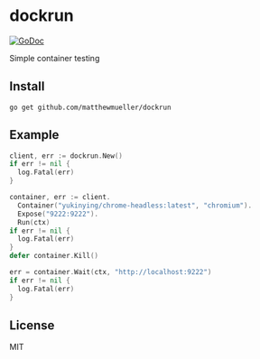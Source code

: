 # dockrun

[![GoDoc](https://godoc.org/matthewmueller/go-dockrun?status.svg)](https://godoc.org/github.com/matthewmueller/go-dockrun)

Simple container testing

## Install

```
go get github.com/matthewmueller/dockrun
```

## Example

```go
client, err := dockrun.New()
if err != nil {
  log.Fatal(err)
}

container, err := client.
  Container("yukinying/chrome-headless:latest", "chromium").
  Expose("9222:9222").
  Run(ctx)
if err != nil {
  log.Fatal(err)
}
defer container.Kill()

err = container.Wait(ctx, "http://localhost:9222")
if err != nil {
  log.Fatal(err)
}
```

## License 

MIT